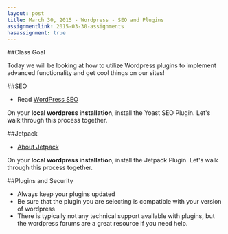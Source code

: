 ```yaml
---
layout: post
title: March 30, 2015 - Wordpress - SEO and Plugins
assignmentlink: 2015-03-30-assignments
hasassignment: true
---
```


##Class Goal

Today we will be looking at how to utilize Wordpress plugins to implement advanced functionality and get cool things on our sites!

##SEO

  - Read [WordPress SEO](https://yoast.com/articles/wordpress-seo/)

On your **local wordpress installation**, install the Yoast SEO Plugin.  Let's walk through this process together.

##Jetpack

  - [About Jetpack](http://jetpack.me/)

On your **local wordpress installation**, install the Jetpack Plugin.  Let's walk through this process together.

##Plugins and Security

- Always keep your plugins updated
- Be sure that the plugin you are selecting is compatible with your version of wordpress
- There is typically not any technical support available with plugins, but the wordpress forums are a great resource if you need help.